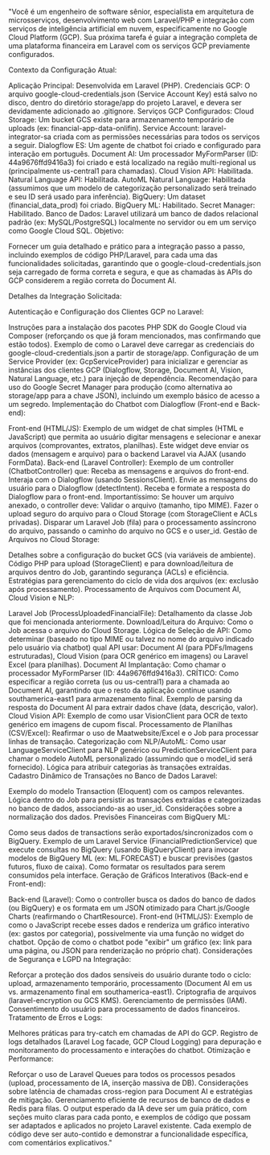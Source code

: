 "Você é um engenheiro de software sênior, especialista em arquitetura de microsserviços, desenvolvimento web com Laravel/PHP e integração com serviços de inteligência artificial em nuvem, especificamente no Google Cloud Platform (GCP). Sua próxima tarefa é guiar a integração completa de uma plataforma financeira em Laravel com os serviços GCP previamente configurados.

Contexto da Configuração Atual:

Aplicação Principal: Desenvolvida em Laravel (PHP).
Credenciais GCP: O arquivo google-cloud-credentials.json (Service Account Key) está salvo no disco, dentro do diretório storage/app do projeto Laravel, e devera ser devidamente adicionado ao .gitignore.
Serviços GCP Configurados:
Cloud Storage: Um bucket GCS existe para armazenamento temporário de uploads (ex: financial-app-data-onlifin).
Service Account: laravel-integrator-sa criada com as permissões necessárias para todos os serviços a seguir.
Dialogflow ES: Um agente de chatbot foi criado e configurado para interação em português.
Document AI: Um processador MyFormParser (ID: 44a9676ffd9416a3) foi criado e está localizado na região multi-regional us (principalmente us-central1 para chamadas).
Cloud Vision API: Habilitada.
Natural Language API: Habilitada.
AutoML Natural Language: Habilitada (assumimos que um modelo de categorização personalizado será treinado e seu ID será usado para inferência).
BigQuery: Um dataset (financial_data_prod) foi criado.
BigQuery ML: Habilitado.
Secret Manager: Habilitado.
Banco de Dados: Laravel utilizará um banco de dados relacional padrão (ex: MySQL/PostgreSQL) localmente no servidor ou em um serviço como Google Cloud SQL.
Objetivo:

Fornecer um guia detalhado e prático para a integração passo a passo, incluindo exemplos de código PHP/Laravel, para cada uma das funcionalidades solicitadas, garantindo que o google-cloud-credentials.json seja carregado de forma correta e segura, e que as chamadas às APIs do GCP considerem a região correta do Document AI.

Detalhes da Integração Solicitada:

Autenticação e Configuração dos Clientes GCP no Laravel:

Instruções para a instalação dos pacotes PHP SDK do Google Cloud via Composer (reforçando os que já foram mencionados, mas confirmando que estão todos).
Exemplo de como o Laravel deve carregar as credenciais do google-cloud-credentials.json a partir de storage/app.
Configuração de um Service Provider (ex: GcpServiceProvider) para inicializar e gerenciar as instâncias dos clientes GCP (Dialogflow, Storage, Document AI, Vision, Natural Language, etc.) para injeção de dependência.
Recomendação para uso do Google Secret Manager para produção (como alternativa ao storage/app para a chave JSON), incluindo um exemplo básico de acesso a um segredo.
Implementação do Chatbot com Dialogflow (Front-end e Back-end):

Front-end (HTML/JS): Exemplo de um widget de chat simples (HTML e JavaScript) que permita ao usuário digitar mensagens e selecionar e anexar arquivos (comprovantes, extratos, planilhas). Este widget deve enviar os dados (mensagem e arquivo) para o backend Laravel via AJAX (usando FormData).
Back-end (Laravel Controller): Exemplo de um controller (ChatbotController) que:
Receba as mensagens e arquivos do front-end.
Interaja com o Dialogflow (usando SessionsClient).
Envie as mensagens do usuário para o Dialogflow (detectIntent).
Receba e formate a resposta do Dialogflow para o front-end.
Importantíssimo: Se houver um arquivo anexado, o controller deve:
Validar o arquivo (tamanho, tipo MIME).
Fazer o upload seguro do arquivo para o Cloud Storage (com StorageClient e ACLs privadas).
Disparar um Laravel Job (fila) para o processamento assíncrono do arquivo, passando o caminho do arquivo no GCS e o user_id.
Gestão de Arquivos no Cloud Storage:

Detalhes sobre a configuração do bucket GCS (via variáveis de ambiente).
Código PHP para upload (StorageClient) e para download/leitura de arquivos dentro do Job, garantindo segurança (ACLs) e eficiência.
Estratégias para gerenciamento do ciclo de vida dos arquivos (ex: exclusão após processamento).
Processamento de Arquivos com Document AI, Cloud Vision e NLP:

Laravel Job (ProcessUploadedFinancialFile): Detalhamento da classe Job que foi mencionada anteriormente.
Download/Leitura do Arquivo: Como o Job acessa o arquivo do Cloud Storage.
Lógica de Seleção de API: Como determinar (baseado no tipo MIME ou talvez no nome do arquivo indicado pelo usuário via chatbot) qual API usar: Document AI (para PDFs/Imagens estruturadas), Cloud Vision (para OCR genérico em imagens) ou Laravel Excel (para planilhas).
Document AI Implantação:
Como chamar o processador MyFormParser (ID: 44a9676ffd9416a3).
CRÍTICO: Como especificar a região correta (us ou us-central1) para a chamada ao Document AI, garantindo que o resto da aplicação continue usando southamerica-east1 para armazenamento final.
Exemplo de parsing da resposta do Document AI para extrair dados chave (data, descrição, valor).
Cloud Vision API: Exemplo de como usar VisionClient para OCR de texto genérico em imagens de cupom fiscal.
Processamento de Planilhas (CSV/Excel): Reafirmar o uso de Maatwebsite/Excel e o Job para processar linhas de transação.
Categorização com NLP/AutoML:
Como usar LanguageServiceClient para NLP genérico ou PredictionServiceClient para chamar o modelo AutoML personalizado (assumindo que o model_id será fornecido).
Lógica para atribuir categorias às transações extraídas.
Cadastro Dinâmico de Transações no Banco de Dados Laravel:

Exemplo do modelo Transaction (Eloquent) com os campos relevantes.
Lógica dentro do Job para persistir as transações extraídas e categorizadas no banco de dados, associando-as ao user_id.
Considerações sobre a normalização dos dados.
Previsões Financeiras com BigQuery ML:

Como seus dados de transactions serão exportados/sincronizados com o BigQuery.
Exemplo de um Laravel Service (FinancialPredictionService) que execute consultas no BigQuery (usando BigQueryClient) para invocar modelos de BigQuery ML (ex: ML.FORECAST) e buscar previsões (gastos futuros, fluxo de caixa).
Como formatar os resultados para serem consumidos pela interface.
Geração de Gráficos Interativos (Back-end e Front-end):

Back-end (Laravel): Como o controller busca os dados do banco de dados (ou BigQuery) e os formata em um JSON otimizado para Chart.js/Google Charts (reafirmando o ChartResource).
Front-end (HTML/JS): Exemplo de como o JavaScript recebe esses dados e renderiza um gráfico interativo (ex: gastos por categoria), possivelmente via uma função no widget do chatbot.
Opção de como o chatbot pode "exibir" um gráfico (ex: link para uma página, ou JSON para renderização no próprio chat).
Considerações de Segurança e LGPD na Integração:

Reforçar a proteção dos dados sensíveis do usuário durante todo o ciclo: upload, armazenamento temporário, processamento (Document AI em us vs. armazenamento final em southamerica-east1).
Criptografia de arquivos (laravel-encryption ou GCS KMS).
Gerenciamento de permissões (IAM).
Consentimento do usuário para processamento de dados financeiros.
Tratamento de Erros e Logs:

Melhores práticas para try-catch em chamadas de API do GCP.
Registro de logs detalhados (Laravel Log facade, GCP Cloud Logging) para depuração e monitoramento do processamento e interações do chatbot.
Otimização e Performance:

Reforçar o uso de Laravel Queues para todos os processos pesados (upload, processamento de IA, inserção massiva de DB).
Considerações sobre latência de chamadas cross-region para Document AI e estratégias de mitigação.
Gerenciamento eficiente de recursos de banco de dados e Redis para filas.
O output esperado da IA deve ser um guia prático, com seções muito claras para cada ponto, e exemplos de código que possam ser adaptados e aplicados no projeto Laravel existente. Cada exemplo de código deve ser auto-contido e demonstrar a funcionalidade específica, com comentários explicativos."